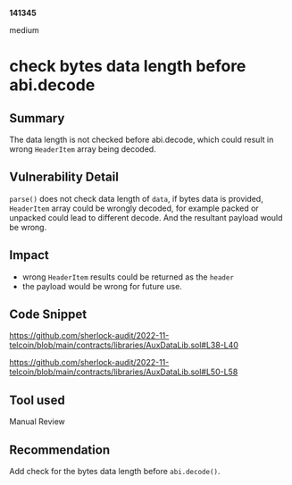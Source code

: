 __141345__

medium

# check bytes data length before abi.decode

## Summary

The data length is not checked before abi.decode, which could result in wrong `HeaderItem` array being decoded.

## Vulnerability Detail

`parse()` does not check data length of `data`, if bytes data is provided, `HeaderItem` array could be wrongly decoded, for example packed or unpacked could lead to different decode. And the resultant payload would be wrong.

## Impact

- wrong `HeaderItem` results could be returned as the `header`
- the payload would be wrong for future use.

## Code Snippet

https://github.com/sherlock-audit/2022-11-telcoin/blob/main/contracts/libraries/AuxDataLib.sol#L38-L40

https://github.com/sherlock-audit/2022-11-telcoin/blob/main/contracts/libraries/AuxDataLib.sol#L50-L58


## Tool used

Manual Review

## Recommendation

Add check for the bytes data length before `abi.decode()`.
